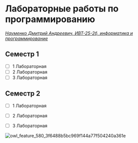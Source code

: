 # **Лабораторные работы по программированию**
<ins> *Науменко Дмитрий Андреевич, ИВТ-25-2б, информатика и программирование* </ins>

## Семестр 1
- [ ] 1 Лабораторная
- [ ] 2 Лабораторная
- [ ] 3 Лабораторная

## Семестр 2
- [ ] 1 Лабораторная
- [ ] 2 Лабораторная
- [ ] 3 Лабораторная


![owl_feature_580_3f6488b5bc969f144a77f504240a361e](https://github.com/user-attachments/assets/e51c91e2-1fc1-46d2-b4eb-901cd89976cd)
